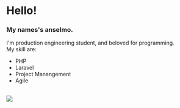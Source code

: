 <div class="init">
  <h1>Hello!</h1>
  <h3>My names's anselmo.</h3>
  <p>I'm production engineering student, and beloved for programming. <br> My skill are: <br></p>
  <ul>
    <li>PHP</li>
    <li>Laravel</li>
    <li>Project Manangement</li>
    <li>Agile</li>
  </ul>
  <br>
</div>

<div class="graph">
  <img heigth=180em src="https://github-readme-stats.vercel.app/api/top-langs/?username=lpxsbr&layout=compact&theme=dracula">
</div>

